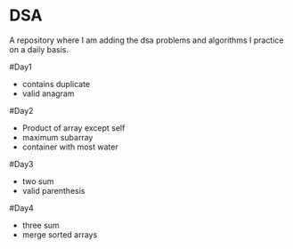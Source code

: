 # DSA

A repository where I am adding the dsa problems and algorithms I practice on a daily basis.

#Day1

- contains duplicate
- valid anagram

#Day2

- Product of array except self
- maximum subarray
- container with most water

#Day3

- two sum
- valid parenthesis

 #Day4

- three sum
- merge sorted arrays
